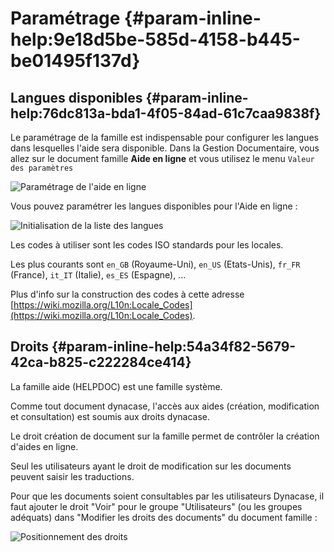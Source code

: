 # Paramétrage {#param-inline-help:9e18d5be-585d-4158-b445-be01495f137d}

## Langues disponibles {#param-inline-help:76dc813a-bda1-4f05-84ad-61c7caa9838f}

Le paramétrage de la famille est indispensable pour configurer les langues dans lesquelles
l'aide sera disponible.
Dans la Gestion Documentaire, vous allez sur le document famille **Aide en ligne**
et vous utilisez le menu `Valeur des paramètres`

![Paramétrage de l'aide en ligne](10000000000003740000017A96383E35.png)

Vous pouvez paramétrer les langues disponibles pour l'Aide en ligne :

![Initialisation de la liste des langues](1000000000000271000001223D748266.png)

Les codes à utiliser sont les codes ISO standards pour les locales.

Les plus courants sont `en_GB` (Royaume-Uni), `en_US` (Etats-Unis), `fr_FR` (France), `it_IT` (Italie), `es_ES` (Espagne), ...

Plus d'info sur la construction des codes à cette adresse [https://wiki.mozilla.org/L10n:Locale_Codes](https://wiki.mozilla.org/L10n:Locale_Codes).

## Droits {#param-inline-help:54a34f82-5679-42ca-b825-c222284ce414}

La famille aide (HELPDOC) est une famille système.

Comme tout document dynacase, l'accès aux aides (création, modification et consultation) est
soumis aux droits dynacase.

Le droit création de document sur la famille permet de contrôler la création d'aides en ligne.

Seul les utilisateurs ayant le droit de modification sur les documents peuvent saisir les traductions.

Pour que les documents soient consultables par les utilisateurs Dynacase, il faut ajouter le droit "Voir"
pour le groupe "Utilisateurs" (ou les groupes adéquats) dans "Modifier les droits des documents" du document famille :

![Positionnement des droits](100000000000030A000000B7E3D124DB.png)
